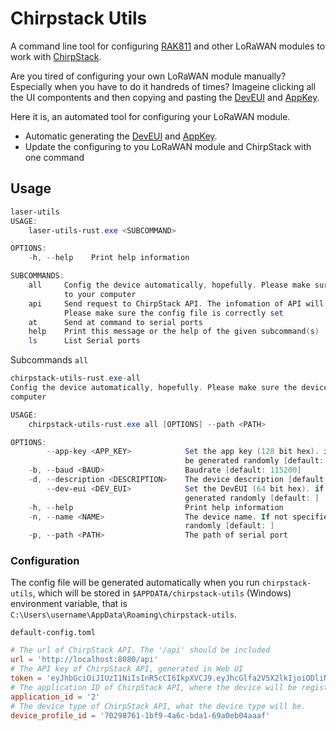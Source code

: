 # Chirpstack Utils

A command line tool for configuring [RAK811](https://store.rakwireless.com/products/rak811-lpwan-module?variant=39942880952518) and other LoRaWAN modules to work with [ChirpStack](https://www.chirpstack.io/).

Are you tired of configuring your own LoRaWAN module manually? Especially when you have to do it handreds of times? Imageine clicking all the UI compontents and
then copying and pasting the [DevEUI](https://lora-developers.semtech.com/documentation/tech-papers-and-guides/the-book/deveui/) and [AppKey](https://www.thethingsnetwork.org/docs/lorawan/security/).

Here it is, an automated tool for configuring your LoRaWAN module.

- Automatic generating the [DevEUI](https://lora-developers.semtech.com/documentation/tech-papers-and-guides/the-book/deveui/) and
[AppKey](https://www.thethingsnetwork.org/docs/lorawan/security/).
- Update the configuring to you LoRaWAN module and ChirpStack with one command

## Usage

```powershell
laser-utils                                                                                                                                                                                          A tool for managing your LoRa devices and ChirpStack API                                                                                                                                                                                                                                                                                                                                                  
USAGE:
    laser-utils-rust.exe <SUBCOMMAND>

OPTIONS:
    -h, --help    Print help information

SUBCOMMANDS:
    all     Config the device automatically, hopefully. Please make sure the device is connected
            to your computer
    api     Send request to ChirpStack API. The infomation of API will be read from config file.
            Please make sure the config file is correctly set
    at      Send at command to serial ports
    help    Print this message or the help of the given subcommand(s)
    ls      List Serial ports
```

Subcommands `all`

```powershell
chirpstack-utils-rust.exe-all 
Config the device automatically, hopefully. Please make sure the device is connected to your
computer

USAGE:
    chirpstack-utils-rust.exe all [OPTIONS] --path <PATH>

OPTIONS:
        --app-key <APP_KEY>            Set the app key (128 bit hex). if not set, the app key will
                                       be generated randomly [default: ]
    -b, --baud <BAUD>                  Baudrate [default: 115200]
    -d, --description <DESCRIPTION>    The device description [default: "a test device"]
        --dev-eui <DEV_EUI>            Set the DevEUI (64 bit hex). if not set, the DevEUI will be
                                       generated randomly [default: ]
    -h, --help                         Print help information
    -n, --name <NAME>                  The device name. If not specified, the name will be generated
                                       randomly [default: ]
    -p, --path <PATH>                  The path of serial port
```

### Configuration

The config file will be generated automatically when you run `chirpstack-utils`, which will be stored in `$APPDATA/chirpstack-utils`
(Windows) environment variable, that is `C:\Users\username\AppData\Roaming\chirpstack-utils`.

`default-config.toml`

```toml
# The url of ChirpStack API. The '/api' should be included
url = 'http://localhost:8080/api'
# The API key of ChirpStack API, generated in Web UI
token = 'eyJhbGciOiJIUzI1NiIsInR5cCI6IkpXVCJ9.eyJhcGlfa2V5X2lkIjoiODliNGVhM2YtNGNlYS00NDcyLTllMjItYmVlNDY4MWUzOThmIiwiYXVkIjoiYXMiLCJpc3MiOiJhcyIsIm5iZiI6MTYyMzczNDQwNCwic3ViIjoiYXBpX2tleSJ9.J6JZYcMYYtPXSFjGs2RsVW6k7-r7bU8OHHdKMH1UESM'
# The application ID of ChirpStack API, where the device will be registered
application_id = '2'
# The device type of ChirpStack API, what the device type will be.
device_profile_id = '70298761-1bf9-4a6c-bda1-69a0eb04aaaf'
```
